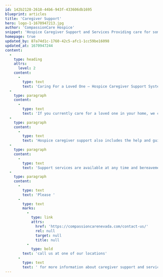 ```yaml
---
id: 142b2128-2618-44b6-943f-433606db1695
blueprint: articles
title: 'Caregiver Support'
hero: logo-1-1670947213.jpg
author: 'CompassionCare Hospice'
snippet: 'Hospice Caregiver Support and Services Providing care for someone at the end of life can be emotionally and physically exhausting and it takes great courage. At times you may have feelings of loneliness or stress, and you may not know what to expect. We want you to know that hospice support is here for you, too. CompassionCare Hospice works to ease a caregiver’s burden in many ways. Our health professionals ensure that caregivers are fully informed and well-prepared to care for their loved ones to the best of their ability. We are mindful of your physical, emotional and spiritual health, as well. In fact, a vital part of hospice home care is in support of caregivers. Click here to read more'
homepage: true
updated_by: 87a74d1c-1760-42c5-afc1-1cc59be16098
updated_at: 1670947244
content:
  -
    type: heading
    attrs:
      level: 2
    content:
      -
        type: text
        text: 'Caring For a Loved One – Hospice Caregiver Support System'
  -
    type: paragraph
    content:
      -
        type: text
        text: 'If you currently care for a loved one in your home, we can help. CompassionCare Hospice’s team of professionals can show you how to provide medications and treatments to your loved one. Our Certified Nursing Assistants (CNA) can help see to the patient’s personal hygiene needs. Hospice support can also arrange in-home physician visits if necessary, so you don’t have to go to the doctor’s office. Plus, we can provide respite care which can allow the hospice caregiver a much needed break. Your loved one can be treated on an inpatient basis for a time, while you get much needed rest, take a vacation, deal with an unexpected emergency, or just take a day to yourself.'
  -
    type: paragraph
    content:
      -
        type: text
        text: 'Hospice caregiver support also includes the help and guidance of social workers who are assigned to each patient and their family. These individuals help you work through practical matters-such as, confusing paperwork, insurance forms, Medicare forms and other legal documents. The social worker coordinates respite stays and can even help find alternative placement when necessary. They can also arrange for additional emotional, spiritual, and volunteer support when it’s needed.'
  -
    type: paragraph
    content:
      -
        type: text
        text: 'Support services are available at any time and bereavement counseling is offered for 13 months following the time of death. Caregivers are welcome to participate in support groups and one-on-one counseling from our staff here at CompassionCare if they choose.'
  -
    type: paragraph
    content:
      -
        type: text
        text: 'Please '
      -
        type: text
        marks:
          -
            type: link
            attrs:
              href: 'https://compassioncarenevada.com/contact-us/'
              rel: null
              target: null
              title: null
          -
            type: bold
        text: 'call us at one of our locations'
      -
        type: text
        text: ' for more information about caregiver support and services.'
---
```

